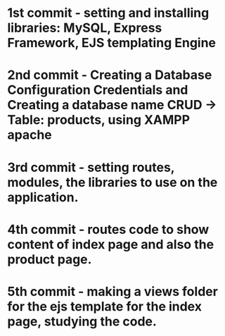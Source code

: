 # 1st commit - setting and installing libraries: MySQL, Express Framework, EJS templating Engine

# 2nd commit - Creating a Database Configuration Credentials and Creating a database name CRUD -> Table: products, using XAMPP apache

# 3rd commit -  setting routes, modules, the libraries to use on the application.

# 4th commit - routes code to show content of index page and also the product page.

# 5th commit - making a views folder for the ejs template for the index page, studying the code.

